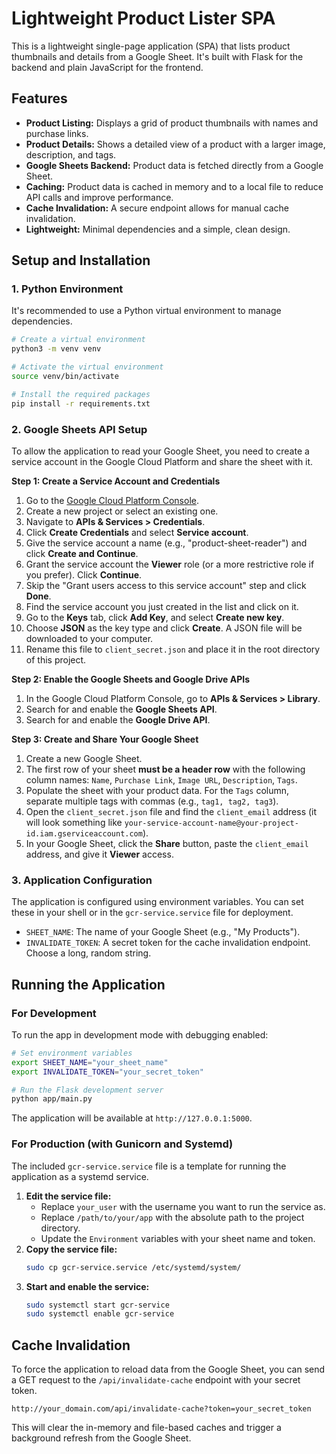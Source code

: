 # Lightweight Product Lister SPA

This is a lightweight single-page application (SPA) that lists product thumbnails and details from a Google Sheet. It's built with Flask for the backend and plain JavaScript for the frontend.

## Features

*   **Product Listing:** Displays a grid of product thumbnails with names and purchase links.
*   **Product Details:** Shows a detailed view of a product with a larger image, description, and tags.
*   **Google Sheets Backend:** Product data is fetched directly from a Google Sheet.
*   **Caching:** Product data is cached in memory and to a local file to reduce API calls and improve performance.
*   **Cache Invalidation:** A secure endpoint allows for manual cache invalidation.
*   **Lightweight:** Minimal dependencies and a simple, clean design.

## Setup and Installation

### 1. Python Environment

It's recommended to use a Python virtual environment to manage dependencies.

```bash
# Create a virtual environment
python3 -m venv venv

# Activate the virtual environment
source venv/bin/activate

# Install the required packages
pip install -r requirements.txt
```

### 2. Google Sheets API Setup

To allow the application to read your Google Sheet, you need to create a service account in the Google Cloud Platform and share the sheet with it.

**Step 1: Create a Service Account and Credentials**

1.  Go to the [Google Cloud Platform Console](https://console.cloud.google.com/).
2.  Create a new project or select an existing one.
3.  Navigate to **APIs & Services > Credentials**.
4.  Click **Create Credentials** and select **Service account**.
5.  Give the service account a name (e.g., "product-sheet-reader") and click **Create and Continue**.
6.  Grant the service account the **Viewer** role (or a more restrictive role if you prefer). Click **Continue**.
7.  Skip the "Grant users access to this service account" step and click **Done**.
8.  Find the service account you just created in the list and click on it.
9.  Go to the **Keys** tab, click **Add Key**, and select **Create new key**.
10. Choose **JSON** as the key type and click **Create**. A JSON file will be downloaded to your computer.
11. Rename this file to `client_secret.json` and place it in the root directory of this project.

**Step 2: Enable the Google Sheets and Google Drive APIs**

1.  In the Google Cloud Platform Console, go to **APIs & Services > Library**.
2.  Search for and enable the **Google Sheets API**.
3.  Search for and enable the **Google Drive API**.

**Step 3: Create and Share Your Google Sheet**

1.  Create a new Google Sheet.
2.  The first row of your sheet **must be a header row** with the following column names: `Name`, `Purchase Link`, `Image URL`, `Description`, `Tags`.
3.  Populate the sheet with your product data. For the `Tags` column, separate multiple tags with commas (e.g., `tag1, tag2, tag3`).
4.  Open the `client_secret.json` file and find the `client_email` address (it will look something like `your-service-account-name@your-project-id.iam.gserviceaccount.com`).
5.  In your Google Sheet, click the **Share** button, paste the `client_email` address, and give it **Viewer** access.

### 3. Application Configuration

The application is configured using environment variables. You can set these in your shell or in the `gcr-service.service` file for deployment.

*   `SHEET_NAME`: The name of your Google Sheet (e.g., "My Products").
*   `INVALIDATE_TOKEN`: A secret token for the cache invalidation endpoint. Choose a long, random string.

## Running the Application

### For Development

To run the app in development mode with debugging enabled:

```bash
# Set environment variables
export SHEET_NAME="your_sheet_name"
export INVALIDATE_TOKEN="your_secret_token"

# Run the Flask development server
python app/main.py
```

The application will be available at `http://127.0.0.1:5000`.

### For Production (with Gunicorn and Systemd)

The included `gcr-service.service` file is a template for running the application as a systemd service.

1.  **Edit the service file:**
    *   Replace `your_user` with the username you want to run the service as.
    *   Replace `/path/to/your/app` with the absolute path to the project directory.
    *   Update the `Environment` variables with your sheet name and token.
2.  **Copy the service file:**
    ```bash
    sudo cp gcr-service.service /etc/systemd/system/
    ```
3.  **Start and enable the service:**
    ```bash
    sudo systemctl start gcr-service
    sudo systemctl enable gcr-service
    ```

## Cache Invalidation

To force the application to reload data from the Google Sheet, you can send a GET request to the `/api/invalidate-cache` endpoint with your secret token.

```
http://your_domain.com/api/invalidate-cache?token=your_secret_token
```

This will clear the in-memory and file-based caches and trigger a background refresh from the Google Sheet.
